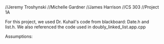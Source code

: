 //Jeremy Troshynski
//Michelle Gardner
//James Harrison
//CS 303
//Project 1A


For this project, we used Dr. Kuhail's  code from blackboard: Date.h and list.h. 
We also referenced the code used in doubly_linked_list.app.cpp

Assumptions: 
